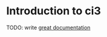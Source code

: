 # Introduction to ci3

TODO: write [great documentation](http://jacobian.org/writing/what-to-write/)
